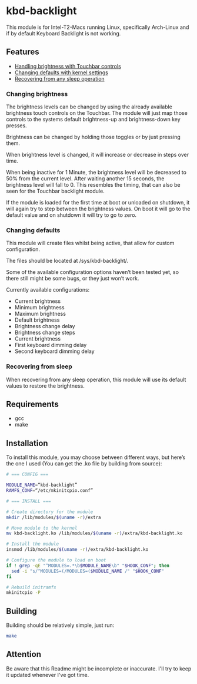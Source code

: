 # kbd-backlight

This module is for Intel-T2-Macs running Linux, specifically Arch-Linux and if by default Keyboard Backlight is not working.

## Features

<!-- vim-markdown-toc GFM -->

* [Handling brightness with Touchbar controls](#changing-brightness)
* [Changing defaults with kernel settings](#changing-defaults)
* [Recovering from any sleep operation](#recovering-from-sleep)

<!-- vim-markdown-toc -->

### Changing brightness

The brightness levels can be changed by using the already available brightness touch controls on the Touchbar. The module will just map those controls to the systems default brightness-up and brightness-down key presses.

Brightness can be changed by holding those toggles or by just pressing them.

When brightness level is changed, it will increase or decrease in steps over time.

When being inactive for 1 Minute, the brightness level will be decreased to 50% from the current level. After waiting another 15 seconds, the brightness level will fall to 0. This resembles the timing, that can also be seen for the Touchbar backlight module.

If the module is loaded for the first time at boot or unloaded on shutdown, it will again try to step between the brightness values. On boot it will go to the default value and on shutdown it will try to go to zero.

### Changing defaults

This module will create files whilst being active, that allow for custom configuration.

The files should be located at /sys/kbd-backlight/.

Some of the available configuration options haven’t been tested yet, so there still might be some bugs, or they just won’t work.

Currently available configurations:
* Current brightness
* Minimum brightness
* Maximum brightness
* Default brightness
* Brightness change delay
* Brightness change steps
* Current brightness
* First keyboard dimming delay
* Second keyboard dimming delay

### Recovering from sleep

When recovering from any sleep operation, this module will use its default values to restore the brightness.

## Requirements

* gcc
* make

## Installation

To install this module, you may choose between different ways, but here’s the one I used (You can get the .ko file by building from source):

```sh
# === CONFIG ===

MODULE_NAME=“kbd-backlight”
RAMFS_CONF=“/etc/mkinitcpio.conf”

# === INSTALL ===

# Create directory for the module
mkdir /lib/modules/$(uname -r)/extra

# Move module to the kernel
mv kbd-backlight.ko /lib/modules/$(uname -r)/extra/kbd-backlight.ko

# Install the module
insmod /lib/modules/$(uname -r)/extra/kbd-backlight.ko

# Configure the module to load on boot
if ! grep -qE "^MODULES=.*\b$MODULE_NAME\b" "$HOOK_CONF"; then
  sed -i "s/^MODULES=(/MODULES=($MODULE_NAME /" "$HOOK_CONF"
fi

# Rebuild initramfs
mkinitcpio -P
```

## Building

Building should be relatively simple, just run:

```sh
make
```

## Attention

Be aware that this Readme might be incomplete or inaccurate. I'll try to keep it updated whenever I've got time.
